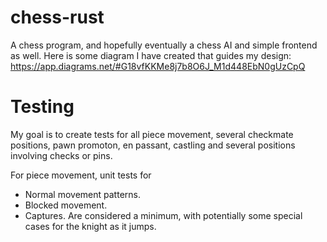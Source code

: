 # chess-rust
A chess program, and hopefully eventually a chess AI and simple frontend as well.
Here is some diagram I have created that guides my design: https://app.diagrams.net/#G18vfKKMe8j7b8O6J_M1d448EbN0gUzCpQ

# Testing
My goal is to create tests for all piece movement, several checkmate positions, pawn promoton, en passant, castling and several positions involving checks or pins.

For piece movement, unit tests for 
 - Normal movement patterns.
 - Blocked movement.
 - Captures.
Are considered a minimum, with potentially some special cases for the knight as it jumps.
